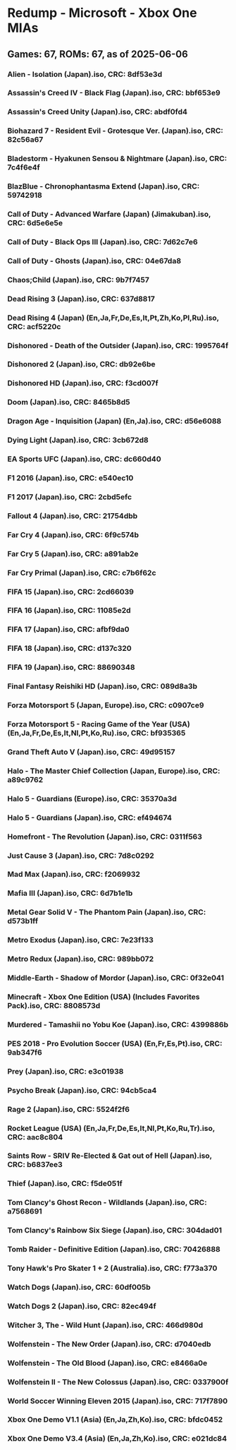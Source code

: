 # Redump - Microsoft - Xbox One MIAs
## Games: 67, ROMs: 67, as of 2025-06-06

### Alien - Isolation (Japan).iso, CRC: 8df53e3d
### Assassin's Creed IV - Black Flag (Japan).iso, CRC: bbf653e9
### Assassin's Creed Unity (Japan).iso, CRC: abdf0fd4
### Biohazard 7 - Resident Evil - Grotesque Ver. (Japan).iso, CRC: 82c56a67
### Bladestorm - Hyakunen Sensou & Nightmare (Japan).iso, CRC: 7c4f6e4f
### BlazBlue - Chronophantasma Extend (Japan).iso, CRC: 59742918
### Call of Duty - Advanced Warfare (Japan) (Jimakuban).iso, CRC: 6d5e6e5e
### Call of Duty - Black Ops III (Japan).iso, CRC: 7d62c7e6
### Call of Duty - Ghosts (Japan).iso, CRC: 04e67da8
### Chaos;Child (Japan).iso, CRC: 9b7f7457
### Dead Rising 3 (Japan).iso, CRC: 637d8817
### Dead Rising 4 (Japan) (En,Ja,Fr,De,Es,It,Pt,Zh,Ko,Pl,Ru).iso, CRC: acf5220c
### Dishonored - Death of the Outsider (Japan).iso, CRC: 1995764f
### Dishonored 2 (Japan).iso, CRC: db92e6be
### Dishonored HD (Japan).iso, CRC: f3cd007f
### Doom (Japan).iso, CRC: 8465b8d5
### Dragon Age - Inquisition (Japan) (En,Ja).iso, CRC: d56e6088
### Dying Light (Japan).iso, CRC: 3cb672d8
### EA Sports UFC (Japan).iso, CRC: dc660d40
### F1 2016 (Japan).iso, CRC: e540ec10
### F1 2017 (Japan).iso, CRC: 2cbd5efc
### Fallout 4 (Japan).iso, CRC: 21754dbb
### Far Cry 4 (Japan).iso, CRC: 6f9c574b
### Far Cry 5 (Japan).iso, CRC: a891ab2e
### Far Cry Primal (Japan).iso, CRC: c7b6f62c
### FIFA 15 (Japan).iso, CRC: 2cd66039
### FIFA 16 (Japan).iso, CRC: 11085e2d
### FIFA 17 (Japan).iso, CRC: afbf9da0
### FIFA 18 (Japan).iso, CRC: d137c320
### FIFA 19 (Japan).iso, CRC: 88690348
### Final Fantasy Reishiki HD (Japan).iso, CRC: 089d8a3b
### Forza Motorsport 5 (Japan, Europe).iso, CRC: c0907ce9
### Forza Motorsport 5 - Racing Game of the Year (USA) (En,Ja,Fr,De,Es,It,Nl,Pt,Ko,Ru).iso, CRC: bf935365
### Grand Theft Auto V (Japan).iso, CRC: 49d95157
### Halo - The Master Chief Collection (Japan, Europe).iso, CRC: a89c9762
### Halo 5 - Guardians (Europe).iso, CRC: 35370a3d
### Halo 5 - Guardians (Japan).iso, CRC: ef494674
### Homefront - The Revolution (Japan).iso, CRC: 0311f563
### Just Cause 3 (Japan).iso, CRC: 7d8c0292
### Mad Max (Japan).iso, CRC: f2069932
### Mafia III (Japan).iso, CRC: 6d7b1e1b
### Metal Gear Solid V - The Phantom Pain (Japan).iso, CRC: d573b1ff
### Metro Exodus (Japan).iso, CRC: 7e23f133
### Metro Redux (Japan).iso, CRC: 989bb072
### Middle-Earth - Shadow of Mordor (Japan).iso, CRC: 0f32e041
### Minecraft - Xbox One Edition (USA) (Includes Favorites Pack).iso, CRC: 8808573d
### Murdered - Tamashii no Yobu Koe (Japan).iso, CRC: 4399886b
### PES 2018 - Pro Evolution Soccer (USA) (En,Fr,Es,Pt).iso, CRC: 9ab347f6
### Prey (Japan).iso, CRC: e3c01938
### Psycho Break (Japan).iso, CRC: 94cb5ca4
### Rage 2 (Japan).iso, CRC: 5524f2f6
### Rocket League (USA) (En,Ja,Fr,De,Es,It,Nl,Pt,Ko,Ru,Tr).iso, CRC: aac8c804
### Saints Row - SRIV Re-Elected & Gat out of Hell (Japan).iso, CRC: b6837ee3
### Thief (Japan).iso, CRC: f5de051f
### Tom Clancy's Ghost Recon - Wildlands (Japan).iso, CRC: a7568691
### Tom Clancy's Rainbow Six Siege (Japan).iso, CRC: 304dad01
### Tomb Raider - Definitive Edition (Japan).iso, CRC: 70426888
### Tony Hawk's Pro Skater 1 + 2 (Australia).iso, CRC: f773a370
### Watch Dogs (Japan).iso, CRC: 60df005b
### Watch Dogs 2 (Japan).iso, CRC: 82ec494f
### Witcher 3, The - Wild Hunt (Japan).iso, CRC: 466d980d
### Wolfenstein - The New Order (Japan).iso, CRC: d7040edb
### Wolfenstein - The Old Blood (Japan).iso, CRC: e8466a0e
### Wolfenstein II - The New Colossus (Japan).iso, CRC: 0337900f
### World Soccer Winning Eleven 2015 (Japan).iso, CRC: 717f7890
### Xbox One Demo V1.1 (Asia) (En,Ja,Zh,Ko).iso, CRC: bfdc0452
### Xbox One Demo V3.4 (Asia) (En,Ja,Zh,Ko).iso, CRC: e021dc84
